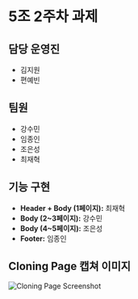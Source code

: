 # 5조 2주차 과제

## 담당 운영진
- 김지원
- 편예빈

## 팀원
- 강수민
- 임종인
- 조은성
- 최재혁

## 기능 구현
- **Header + Body (1페이지):** 최재혁  
- **Body (2~3페이지):** 강수민  
- **Body (4~5페이지):** 조은성  
- **Footer:** 임종인  

## Cloning Page 캡쳐 이미지
![Cloning Page Screenshot](https://github.com/user-attachments/assets/cc0ff8a8-40d7-4165-8b78-b4ad44fa9cf0)
